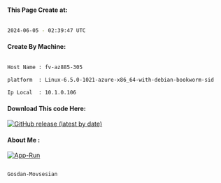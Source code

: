 
   
#### This Page Create at:

```bash

2024-06-05 - 02:39:47 UTC

```

#### Create By Machine:

```bash

Host Name : fv-az885-305

platform  : Linux-6.5.0-1021-azure-x86_64-with-debian-bookworm-sid

Ip Local  : 10.1.0.106

```
#### Download This code Here:

[![GitHub release (latest by date)](https://img.shields.io/github/v/release/Gosdan-Movsesian/Gosdan?style=for-the-badge&label=Download)](https://github.com/Gosdan-Movsesian/Gosdan/releases) 

</p> 

#### About Me :

[![App-Run](https://github.com/Gosdan-Movsesian/Gosdan/actions/workflows/App-Run.yml/badge.svg)](https://github.com/Gosdan-Movsesian/Gosdan/actions/workflows/App-Run.yml)

```bash

Gosdan-Movsesian

```

